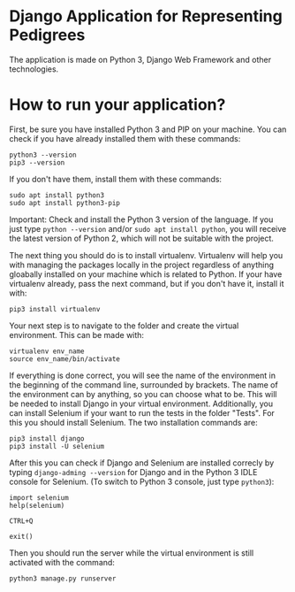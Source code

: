 # Django Application for Representing Pedigrees

The application is made on Python 3, Django Web Framework and other technologies.

# How to run your application?

First, be sure you have installed Python 3 and PIP on your machine. You can check if you have already installed them with these commands:

```
python3 --version
pip3 --version
```

If you don't have them, install them with these commands:

```
sudo apt install python3
sudo apt install python3-pip
```

Important: Check and install the Python 3 version of the language. If you just type ```python --version``` and/or ```sudo apt install python```, you
will receive the latest version of Python 2, which will not be suitable with the project.

The next thing you should do is to install virtualenv. Virtualenv will help you with managing the packages locally in the project regardless of anything gloabally installed on your machine which is related to Python. If your have virtualenv already, pass the next command, but if you don't have it, install it with: 

```
pip3 install virtualenv
```

Your next step is to navigate to the folder and create the virtual environment. This can be made with:

```
virtualenv env_name
source env_name/bin/activate
```

If everything is done correct, you will see the name of the environment in the beginning of the command line, surrounded by brackets. The name of the environment
can by anything, so you can choose what to be. This will be needed to install Django in your virtual environment. Additionally, you can install Selenium if your want to run the tests in the folder "Tests". For this you should install Selenium. The two installation commands are:

```
pip3 install django
pip3 install -U selenium
```

After this you can check if Django and Selenium are installed correcly by typing ```django-adming --version``` for Django and in the Python 3 IDLE console for Selenium. (To switch to Python 3 console, just type ```python3```):

```
import selenium
help(selenium)

CTRL+Q

exit()
```

Then you should run the server while the virtual environment is still activated with the command:

```
python3 manage.py runserver
```